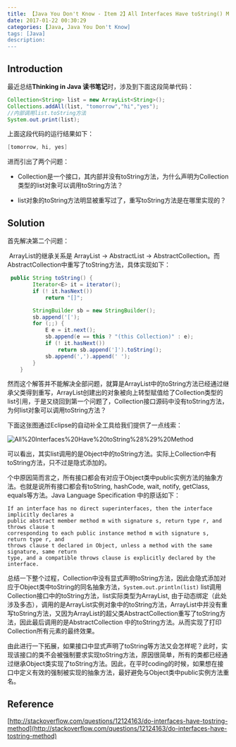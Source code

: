 ```yaml
---
title: 【Java You Don't Know - Item 2】All Interfaces Have toString() Method
date: 2017-01-22 00:30:29
categories: [Java, Java You Don't Know]
tags: [Java]
description:
---
```


## Introduction



最近总结**Thinking in Java 读书笔记**时，涉及到下面这段简单代码：

```java
Collection<String> list = new ArrayList<String>();
Collections.addAll(list, "tomorrow","hi","yes");
//内部调用list.toString方法
System.out.print(list);
```

上面这段代码的运行结果如下：

```java
[tomorrow, hi, yes]
```

进而引出了两个问题：

- Collection是一个接口，其内部并没有toString方法，为什么声明为Collection类型的list对象可以调用toString方法？

- list对象的toString方法明显被重写过了，重写toString方法是在哪里实现的？

<!-- more -->

## Solution



首先解决第二个问题：

​       ArrayList的继承关系是 ArrayList -> AbstractList -> AbstractCollection。而AbstractCollection中重写了toString方法，具体实现如下：

```java
 public String toString() {
        Iterator<E> it = iterator();
        if (! it.hasNext())
            return "[]";

        StringBuilder sb = new StringBuilder();
        sb.append('[');
        for (;;) {
            E e = it.next();
            sb.append(e == this ? "(this Collection)" : e);
            if (! it.hasNext())
                return sb.append(']').toString();
            sb.append(',').append(' ');
        }
    }
```

 然而这个解答并不能解决全部问题，就算是ArrayList中的toString方法已经通过继承父类得到重写，ArrayList创建出的对象被向上转型赋值给了Collection类型的list引用，于是又绕回到第一个问题了，Collection接口源码中没有toString方法，为何list对象可以调用toString方法？

下面这张图通过Eclipse的自动补全工具给我们提供了一点线索：

![All%20Interfaces%20Have%20toString%28%29%20Method](http://ojnnon64z.bkt.clouddn.com/All%20Interfaces%20Have%20toString%28%29%20Method.png)

可以看出，其实list调用的是Object中的toString方法。实际上Collection中有toString方法，只不过是隐式添加的。

个中原因简而言之，所有接口都会有对应于Object类中public实例方法的抽象方法。也就是说所有接口都会有toString,  hashCode, wait, notify, getClass, equals等方法。Java Language Specification 中的原话如下：

```
If an interface has no direct superinterfaces, then the interface implicitly declares a
public abstract member method m with signature s, return type r, and throws clause t
corresponding to each public instance method m with signature s, return type r, and
throws clause t declared in Object, unless a method with the same signature, same return
type, and a compatible throws clause is explicitly declared by the interface.
```

总结一下整个过程，Collection中没有显式声明toString方法，因此会隐式添加对应于Object类中toString的同名抽象方法，```System.out.println(list)``` list调用Collection接口中的toString方法，list实际类型为ArrayList, 由于动态绑定（此处涉及多态），调用的是ArrayList实例对象中的toString方法，ArrayList中并没有重写toString方法，又因为ArrayList的超父类AbstractCollection重写了toString方法，因此最后调用的是AbstractCollection 中的toString方法。从而实现了打印Collection所有元素的最终效果。



由此进行一下拓展，如果接口中显式声明了toString等方法又会怎样呢？此时，实现该接口的类不会被强制要求实现toString方法，原因很简单，所有的类都已经通过继承Object类实现了toString方法。因此，在平时coding的时候，如果想在接口中定义有效的强制被实现的抽象方法，最好避免与Object类中public实例方法重名。



## Reference

[http://stackoverflow.com/questions/12124163/do-interfaces-have-tostring-method](http://stackoverflow.com/questions/12124163/do-interfaces-have-tostring-method)